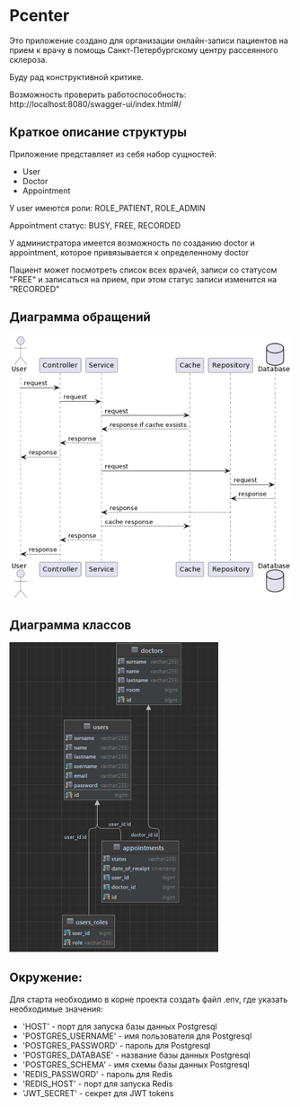 # Pcenter

Это приложение создано для организации онлайн-записи пациентов на прием к врачу в помощь Санкт-Петербургскому центру
рассеянного склероза.

Буду рад конструктивной критике.

Возможность проверить работоспособность: http://localhost:8080/swagger-ui/index.html#/

## Краткое описание структуры

Приложение представляет из себя набор сущностей:

- User
- Doctor
- Appointment

У user имеются роли: ROLE_PATIENT, ROLE_ADMIN

Appointment статус: BUSY, FREE, RECORDED

У администратора имеется возможность по созданию doctor и appointment, которое привязывается к определенному doctor

Пациент может посмотреть список всех врачей, записи со статусом "FREE" и записаться на прием, при этом статус записи
изменится на "RECORDED"

## Диаграмма обращений

![Sequence diagram](docs/sequence.png)

## Диаграмма классов

![Class diagram](docs/class.png)

## Окружение:

Для старта необходимо в корне проекта создать файл .env,
где указать необходимые значения:

- 'HOST' - порт для запуска базы данных Postgresql
- 'POSTGRES_USERNAME' - имя пользователя для Postgresql
- 'POSTGRES_PASSWORD' - пароль для Postgresql
- 'POSTGRES_DATABASE' - название базы данных Postgresql
- 'POSTGRES_SCHEMA' - имя схемы базы данных Postgresql
- 'REDIS_PASSWORD' - пароль для Redis
- 'REDIS_HOST' - порт для запуска Redis
- 'JWT_SECRET' - секрет для JWT tokens